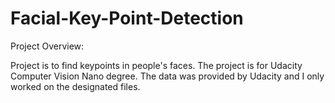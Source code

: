 # Facial-Key-Point-Detection
Project Overview:

Project is to find keypoints in people's faces. The project is for Udacity Computer Vision Nano degree. The data was provided 
by Udacity and I only worked on the designated files. 
